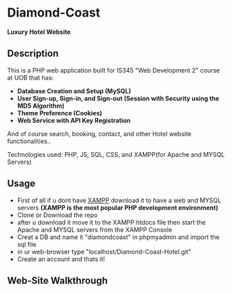 # Diamond-Coast
**Luxury Hotel Website**

## Description

This is a PHP web application built for IS345 "Web Development 2" course at UOB that has:
-  **Database Creation and Setup (MySQL)**
-  **User Sign-up, Sign-in, and Sign-out (Session with Security using the MD5 Algorithm)**
-  **Theme Preference (Cookies)**
-  **Web Service with API Key Registration**

  And of course search, booking, contact, and other Hotel website functionalities..

  Technologies used: PHP, JS, SQL, CSS, and XAMPP(for Apache and MYSQL Servers) 

  ## Usage

  - First of all if u dont have [XAMPP](https://www.apachefriends.org/download.html) download it to have a web and MYSQL servers **(XAMPP is the most popular PHP development environment)**
  - Clone or Download the repo
  - after u download it move it to the XAMPP htdocs file then start the Apache and MYSQL servers from the XAMPP Console
  - Creat a DB and name it "diamondcoast" in phpmyadmin and import the sql file
  - in ur web-browser type "localhost/Diamond-Coast-Hotel.git"
  - Create an account and thats it!

 ## Web-Site Walkthrough

 

 
